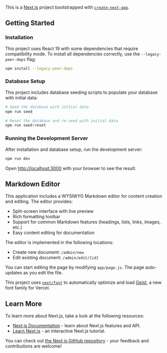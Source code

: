 This is a [Next.js](https://nextjs.org) project bootstrapped with [`create-next-app`](https://nextjs.org/docs/app/api-reference/cli/create-next-app).

## Getting Started

### Installation

This project uses React 19 with some dependencies that require compatibility mode. To install all dependencies correctly, use the `--legacy-peer-deps` flag:

```bash
npm install --legacy-peer-deps
```

### Database Setup

This project includes database seeding scripts to populate your database with initial data:

```bash
# Seed the database with initial data
npm run seed

# Reset the database and re-seed with initial data
npm run seed:reset
```

### Running the Development Server

After installation and database setup, run the development server:

```bash
npm run dev
```

Open [http://localhost:3000](http://localhost:3000) with your browser to see the result.

## Markdown Editor

This application includes a WYSIWYG Markdown editor for content creation and editing. The editor provides:

- Split-screen interface with live preview
- Rich formatting toolbar
- Support for common Markdown features (headings, lists, links, images, etc.)
- Easy content editing for documentation

The editor is implemented in the following locations:
- Create new document: `/admin/new`
- Edit existing document: `/admin/edit/[id]`

You can start editing the page by modifying `app/page.js`. The page auto-updates as you edit the file.

This project uses [`next/font`](https://nextjs.org/docs/app/building-your-application/optimizing/fonts) to automatically optimize and load [Geist](https://vercel.com/font), a new font family for Vercel.

## Learn More

To learn more about Next.js, take a look at the following resources:

- [Next.js Documentation](https://nextjs.org/docs) - learn about Next.js features and API.
- [Learn Next.js](https://nextjs.org/learn) - an interactive Next.js tutorial.

You can check out [the Next.js GitHub repository](https://github.com/vercel/next.js) - your feedback and contributions are welcome!
